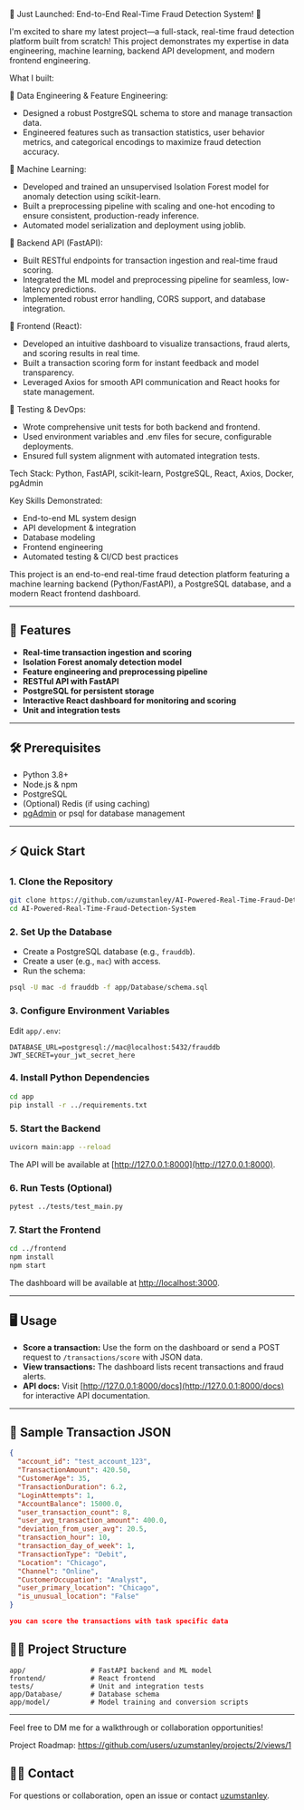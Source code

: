 🚀 Just Launched: End-to-End Real-Time Fraud Detection System! 🚀

I'm excited to share my latest project—a full-stack, real-time fraud detection platform built from scratch! This project demonstrates my expertise in data engineering, machine learning, backend API development, and modern frontend engineering.

What I built:

🔹 Data Engineering & Feature Engineering:
* Designed a robust PostgreSQL schema to store and manage transaction data.
* Engineered features such as transaction statistics, user behavior metrics, and categorical encodings to maximize fraud detection accuracy.

🔹 Machine Learning:
* Developed and trained an unsupervised Isolation Forest model for anomaly detection using scikit-learn.
* Built a preprocessing pipeline with scaling and one-hot encoding to ensure consistent, production-ready inference.
* Automated model serialization and deployment using joblib.

🔹 Backend API (FastAPI):
* Built RESTful endpoints for transaction ingestion and real-time fraud scoring.
* Integrated the ML model and preprocessing pipeline for seamless, low-latency predictions.
* Implemented robust error handling, CORS support, and database integration.

🔹 Frontend (React):
* Developed an intuitive dashboard to visualize transactions, fraud alerts, and scoring results in real time.
* Built a transaction scoring form for instant feedback and model transparency.
* Leveraged Axios for smooth API communication and React hooks for state management.

🔹 Testing & DevOps:
* Wrote comprehensive unit tests for both backend and frontend.
* Used environment variables and .env files for secure, configurable deployments.
* Ensured full system alignment with automated integration tests.

Tech Stack: Python, FastAPI, scikit-learn, PostgreSQL, React, Axios, Docker, pgAdmin

Key Skills Demonstrated:
* End-to-end ML system design
* API development & integration
* Database modeling
* Frontend engineering
* Automated testing & CI/CD best practices

This project is an end-to-end real-time fraud detection platform featuring a machine learning backend (Python/FastAPI), a PostgreSQL database, and a modern React frontend dashboard.

---

## 🚀 Features

- **Real-time transaction ingestion and scoring**
- **Isolation Forest anomaly detection model**
- **Feature engineering and preprocessing pipeline**
- **RESTful API with FastAPI**
- **PostgreSQL for persistent storage**
- **Interactive React dashboard for monitoring and scoring**
- **Unit and integration tests**

---

## 🛠️ Prerequisites

- Python 3.8+
- Node.js & npm
- PostgreSQL
- (Optional) Redis (if using caching)
- [pgAdmin](https://www.pgadmin.org/) or psql for database management

---

## ⚡ Quick Start

### 1. **Clone the Repository**

```bash
git clone https://github.com/uzumstanley/AI-Powered-Real-Time-Fraud-Detection-System.git
cd AI-Powered-Real-Time-Fraud-Detection-System
```

### 2. **Set Up the Database**

- Create a PostgreSQL database (e.g., `frauddb`).
- Create a user (e.g., `mac`) with access.
- Run the schema:

```bash
psql -U mac -d frauddb -f app/Database/schema.sql
```

### 3. **Configure Environment Variables**

Edit `app/.env`:

```
DATABASE_URL=postgresql://mac@localhost:5432/frauddb
JWT_SECRET=your_jwt_secret_here
```

### 4. **Install Python Dependencies**

```bash
cd app
pip install -r ../requirements.txt
```

### 5. **Start the Backend**

```bash
uvicorn main:app --reload
```

The API will be available at [http://127.0.0.1:8000](http://127.0.0.1:8000).

### 6. **Run Tests (Optional)**

```bash
pytest ../tests/test_main.py
```

### 7. **Start the Frontend**

```bash
cd ../frontend
npm install
npm start
```

The dashboard will be available at [http://localhost:3000](http://localhost:3000).

---

## 🖥️ Usage

- **Score a transaction:** Use the form on the dashboard or send a POST request to `/transactions/score` with JSON data.
- **View transactions:** The dashboard lists recent transactions and fraud alerts.
- **API docs:** Visit [http://127.0.0.1:8000/docs](http://127.0.0.1:8000/docs) for interactive API documentation.

---

## 📄 Sample Transaction JSON

```json
{
  "account_id": "test_account_123",
  "TransactionAmount": 420.50,
  "CustomerAge": 35,
  "TransactionDuration": 6.2,
  "LoginAttempts": 1,
  "AccountBalance": 15000.0,
  "user_transaction_count": 8,
  "user_avg_transaction_amount": 400.0,
  "deviation_from_user_avg": 20.5,
  "transaction_hour": 10,
  "transaction_day_of_week": 1,
  "TransactionType": "Debit",
  "Location": "Chicago",
  "Channel": "Online",
  "CustomerOccupation": "Analyst",
  "user_primary_location": "Chicago",
  "is_unusual_location": "False"
}

you can score the transactions with task specific data
```

## 🧑‍💻 Project Structure

```
app/                # FastAPI backend and ML model
frontend/           # React frontend
tests/              # Unit and integration tests
app/Database/       # Database schema
app/model/          # Model training and conversion scripts
```

---
Feel free to DM me for a walkthrough or collaboration opportunities!

Project Roadmap: https://github.com/users/uzumstanley/projects/2/views/1


## 🙋‍♂️ Contact

For questions or collaboration, open an issue or contact [uzumstanley](https://github.com/uzumstanley).

